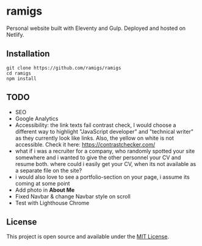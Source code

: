 # ramigs

Personal website built with Eleventy and Gulp. Deployed and hosted on Netlify.

## Installation

```console
git clone https://github.com/ramigs/ramigs
cd ramigs
npm install
```

## TODO

- SEO
- Google Analytics
- Accessibility: the link texts fail contrast check, I would choose a different way to highlight "JavaScript developer" and "technical writer" as they currently look like links. Also, the yellow on white is not accessible. Check it here: https://contrastchecker.com/
- what if i was a recruiter for a company, who randomly spotted your site somewhere and i wanted to give the other personnel your CV and resume both. where could i easily get your CV, when its not available as a separate file on the site?
-  i would also love to see a portfolio-section on your page, i assume its coming at some point
- Add photo in **About Me**
- Fixed Navbar & change Navbar style on scroll
- Test with Lighthouse Chrome


## License

This project is open source and available under the [MIT License](LICENSE).